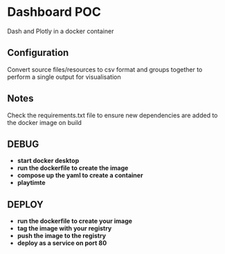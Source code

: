# Dashboard POC
Dash and Plotly in a docker container

## Configuration
Convert source files/resources to csv format and groups together to perform a single output for visualisation

## Notes
Check the requirements.txt file to ensure new dependencies are added to the docker image on build

## DEBUG
- **start docker desktop**
- **run the dockerfile to create the image**
- **compose up the yaml to create a container**
- **playtimte**

## DEPLOY
- **run the dockerfile to create your image**
- **tag the image with your registry**
- **push the image to the registry**
- **deploy as a service on port 80**